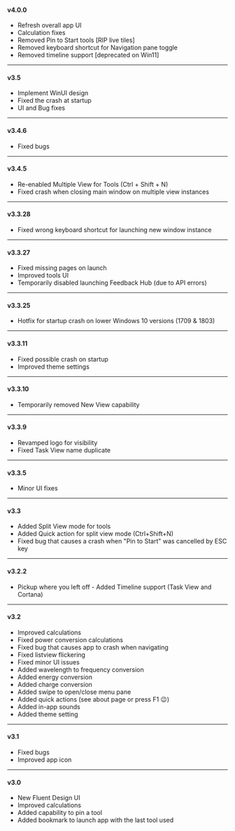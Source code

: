 ﻿#### v4.0.0
- Refresh overall app UI
- Calculation fixes
- Removed Pin to Start tools [RIP live tiles]
- Removed keyboard shortcut for Navigation pane toggle
- Removed timeline support [deprecated on Win11]

----
#### v3.5
- Implement WinUI design
- Fixed the crash at startup
- UI and Bug fixes

----
#### v3.4.6
- Fixed bugs

----
#### v3.4.5
- Re-enabled Multiple View for Tools (Ctrl + Shift + N)
- Fixed crash when closing main window on multiple view instances

----

#### v3.3.28
- Fixed wrong keyboard shortcut for launching new window instance

----

#### v3.3.27
- Fixed missing pages on launch
- Improved tools UI
- Temporarily disabled launching Feedback Hub (due to API errors)

----

#### v3.3.25
- Hotfix for startup crash on lower Windows 10 versions (1709 & 1803)

----

#### v3.3.11
- Fixed possible crash on startup
- Improved theme settings

----

#### v3.3.10
- Temporarily removed New View capability

----

#### v3.3.9
- Revamped logo for visibility
- Fixed Task View name duplicate

----

#### v3.3.5
- Minor UI fixes

---

#### v3.3
- Added Split View mode for tools
- Added Quick action for split view mode (Ctrl+Shift+N)
- Fixed bug that causes a crash when "Pin to Start" was cancelled by ESC key

---

#### v3.2.2
- Pickup where you left off - Added Timeline support (Task View and Cortana)

---

#### v3.2
- Improved calculations
- Fixed power conversion calculations
- Fixed bug that causes app to crash when navigating
- Fixed listview flickering
- Fixed minor UI issues
- Added wavelength to frequency conversion
- Added energy conversion
- Added charge conversion
- Added swipe to open/close menu pane
- Added quick actions (see about page or press F1 😉)
- Added in-app sounds
- Added theme setting

---

#### v3.1
- Fixed bugs
- Improved app icon

---

#### v3.0
- New Fluent Design UI
- Improved calculations
- Added capability to pin a tool
- Added bookmark to launch app with the last tool used